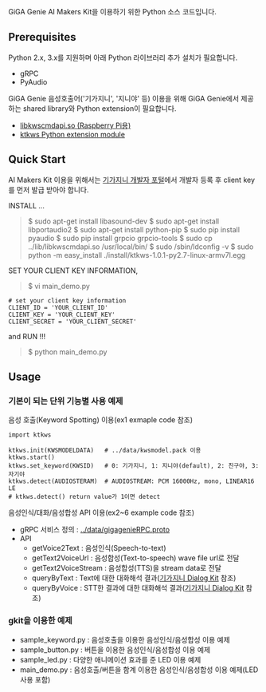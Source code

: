 GiGA Genie AI Makers Kit을 이용하기 위한 Python 소스 코드입니다.

## Prerequisites

Python 2.x, 3.x를 지원하며 아래 Python 라이브러리 추가 설치가 필요합니다.

* gRPC
* PyAudio

GiGA Genie 음성호출어('기가지니', '지니야' 등) 이용을 위해 GiGA Genie에서 제공하는
shared library와 Python extension이 필요합니다.

* [libkwscmdapi.so (Raspberry Pi용)](https://github.com/gigagenie/ai-makers-kit/blob/master/lib/libkwscmdapi.so)
* [ktkws Python extension module](https://github.com/gigagenie/ai-makers-kit/tree/master/python/install)

## Quick Start

AI Makers Kit 이용을 위해서는 [기가지니 개발자 포털](https://gigagenie.ai)에서 개발자 등록 후
client key를 먼저 발급 받아야 합니다.

INSTALL ...

> $ sudo apt-get install libasound-dev
> $ sudo apt-get install libportaudio2
> $ sudo apt-get install python-pip
> $ sudo pip install pyaudio
> $ sudo pip install grpcio grpcio-tools
> $ sudo cp ../lib/libkwscmdapi.so /usr/local/bin/
> $ sudo /sbin/ldconfig -v
> $ sudo python -m easy_install ./install/ktkws-1.0.1-py2.7-linux-armv7l.egg

SET YOUR CLIENT KEY INFORMATION,

> $ vi main_demo.py
        
    # set your client key information
    CLIENT_ID = 'YOUR_CLIENT_ID'
    CLIENT_KEY = 'YOUR_CLIENT_KEY'
    CLIENT_SECRET = 'YOUR_CLIENT_SECRET'

and RUN !!!

> $ python main_demo.py
    
## Usage

### 기본이 되는 단위 기능별 사용 예제

음성 호출(Keyword Spotting) 이용(ex1 exmaple code 참조)

    import ktkws
    
    ktkws.init(KWSMODELDATA)   # ../data/kwsmodel.pack 이용
    ktkws.start()
    ktkws.set_keyword(KWSID)   # 0: 기가지니, 1: 지니야(default), 2: 친구야, 3: 자기야
    ktkws.detect(AUDIOSTERAM)  # AUDIOSTREAM: PCM 16000Hz, mono, LINEAR16 LE
    # ktkws.detect() return value가 1이면 detect
 
 음성인식/대화/음성합성 API 이용(ex2~6 example code 참조)
 
 * gRPC 서비스 정의 : [../data/gigagenieRPC.proto](https://github.com/gigagenie/ai-makers-kit/blob/master/data/gigagenieRPC.proto)
 * API
    * getVoice2Text         : 음성인식(Speech-to-text)
    * getText2VoiceUrl      : 음성합성(Text-to-speech) wave file url로 전달
    * getText2VoiceStream   : 음성합성(TTS)을 stream data로 전달
    * queryByText           : Text에 대한 대화해석 결과([기가지니 Dialog Kit](https://github.com/gigagenieDmt/DialogKit-deploymentGuide/wiki) 참조)
    * queryByVoice          : STT한 결과에 대한 대화해석 결과([기가지니 Dialog Kit](https://github.com/gigagenieDmt/DialogKit-deploymentGuide/wiki) 참조)
 
### gkit을 이용한 예제

* sample_keyword.py : 음성호출을 이용한 음성인식/음성합성 이용 예제
* sample_button.py : 버튼을 이용한 음성인식/음성합성 이용 예제
* sample_led.py : 다양한 애니메이션 효과를 준 LED 이용 예제
* main_demo.py : 음성호출/버튼을 함계 이용한 음성인식/음성합성 이용 예제(LED 사용 포함)
